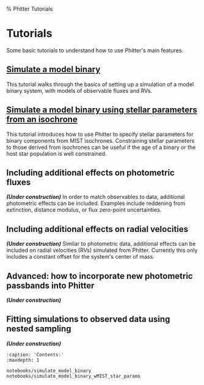 % Phitter Tutorials

# Tutorials

Some basic tutorials to understand how to use Phitter's main features.

## [Simulate a model binary](notebooks/simulate_model_binary)

This tutorial walks through the basics of setting up a simulation of a model binary system, with models of observable fluxes and RVs.

## [Simulate a model binary using stellar parameters from an isochrone](notebooks/simulate_model_binary_wMIST_star_params)

This tutorial introduces how to use Phitter to specify stellar parameters for binary components from MIST isochrones. Constraining stellar parameters to those derived from isochrones can be useful if the age of a binary or the host star population is well constrained.

## Including additional effects on photometric fluxes

***(Under construction)*** In order to match observables to data, additional photometric effects can be included. Examples include reddening from extinction, distance modulus, or flux zero-point uncertainties.

## Including additional effects on radial velocities

***(Under construction)*** Similar to photometric data, additional effects can be included on radial velocities (RVs) simulated from Phitter. Currently this only includes a constant offset for the system's center of mass.

## Advanced: how to incorporate new photometric passbands into Phitter

***(Under construction)*** 

## Fitting simulations to observed data using nested sampling

***(Under construction)***


```{toctree}
:caption: 'Contents:'
:maxdepth: 1

notebooks/simulate_model_binary
notebooks/simulate_model_binary_wMIST_star_params
```